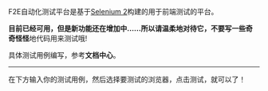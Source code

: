 F2E自动化测试平台是基于[Selenium 2](http://seleniumhq.org/docs/01_introducing_selenium.html)构建的用于前端测试的平台。

**目前已经可用，但是新功能还在增加中……**所以请温柔地对待它，不要写一些**奇奇怪怪**地代码用来测试哦!

具体测试用例编写，参考**文档中心**。

----

在下方输入你的测试用例，然后选择要测试的浏览器，点击测试，就可以了！
